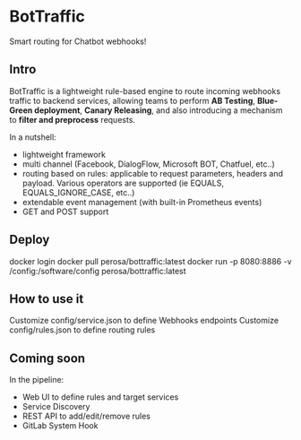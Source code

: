 # BotTraffic

Smart routing for Chatbot webhooks!

## Intro

BotTraffic is a lightweight rule-based engine to route incoming webhooks traffic to backend services, allowing teams to perform **AB Testing**, **Blue-Green deployment**, **Canary Releasing**, and 
also introducing a mechanism to **filter and preprocess** requests.

In a nutshell:
- lightweight framework 
- multi channel (Facebook, DialogFlow, Microsoft BOT, Chatfuel, etc..)
- routing based on rules: applicable to request parameters, headers and payload. Various operators are supported (ie EQUALS, EQUALS_IGNORE_CASE, etc..)
- extendable event management (with built-in Prometheus events)
- GET and POST support

## Deploy 

docker login
docker pull perosa/bottraffic:latest
docker run -p 8080:8886 -v /config:/software/config perosa/bottraffic:latest

## How to use it

Customize config/service.json to define Webhooks endpoints
Customize config/rules.json to define routing rules



## Coming soon

In the pipeline:
- Web UI to define rules and target services
- Service Discovery
- REST API to add/edit/remove rules
- GitLab System Hook


